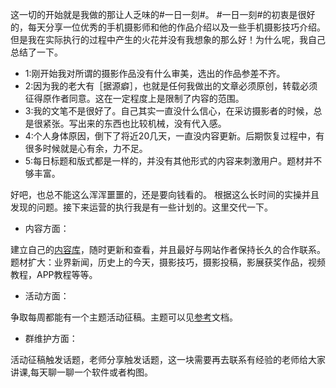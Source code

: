 
这一切的开始就是我做的那让人乏味的#一日一刻#。
 #一日一刻#的初衷是很好的，每天分享一位优秀的手机摄影师和他的作品介绍以及一些手机摄影技巧介绍。
但是我在实际执行的过程中产生的火花并没有我想象的那么好！为什么呢，我自己总结了一下。
- 1:刚开始我对所谓的摄影作品没有什么审美，选出的作品参差不齐。
- 2:因为我的老大有［据源癖］，也就是任何我做出的文章必须原创，转载必须征得原作者同意。这在一定程度上是限制了内容的范围。
- 3:我的文笔不是很好了。自己其实一直没什么信心，在采访摄影者的时候，总是很紧张。写出来的东西也比较机械，没有代入感。
- 4:个人身体原因，倒下了将近20几天，一直没内容更新。后期恢复过程中，有很多时候就是心有余，力不足。
- 5:每日标题和版式都是一样的，并没有其他形式的内容来刺激用户。题材并不够丰富。

好吧，也总不能这么浑浑噩噩的，还是要向钱看的。
根据这么长时间的实操并且发现的问题。接下来运营的执行我是有一些计划的。这里交代一下。
-  内容方面：

建立自己的[内容库](https://github.com/angela2harry/Qiankr_Media_Operating/blob/master/%E5%86%85%E5%AE%B9%E5%BA%93.md)，随时更新和查看，并且最好与网站作者保持长久的合作联系。题材扩大：业界新闻，历史上的今天，摄影技巧，摄影投稿，影展获奖作品，视频教程，APP教程等等。
-  活动方面：

争取每周都能有一个主题活动征稿。主题可以见[参考](https://github.com/angela2harry/Qiankr_Media_Operating/blob/master/%E5%8F%82%E8%80%83.md)文档。
-  群维护方面：

活动征稿触发话题，老师分享触发话题，这一块需要再去联系有经验的老师给大家讲课,每天聊一聊一个软件或者构图。
